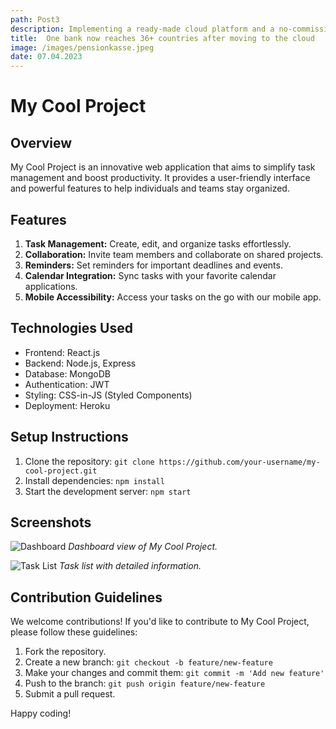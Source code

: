 ```yaml
---
path: Post3
description: Implementing a ready-made cloud platform and a no-commission payment gateway earned the bank a SEPA certificate needed for international transfers.
title:  One bank now reaches 36+ countries after moving to the cloud
image: /images/pensionkasse.jpeg
date: 07.04.2023
---
```

# My Cool Project

## Overview

My Cool Project is an innovative web application that aims to simplify task management and boost productivity. It provides a user-friendly interface and powerful features to help individuals and teams stay organized.

## Features

1. **Task Management:** Create, edit, and organize tasks effortlessly.
2. **Collaboration:** Invite team members and collaborate on shared projects.
3. **Reminders:** Set reminders for important deadlines and events.
4. **Calendar Integration:** Sync tasks with your favorite calendar applications.
5. **Mobile Accessibility:** Access your tasks on the go with our mobile app.

## Technologies Used

- Frontend: React.js
- Backend: Node.js, Express
- Database: MongoDB
- Authentication: JWT
- Styling: CSS-in-JS (Styled Components)
- Deployment: Heroku

## Setup Instructions

1. Clone the repository: `git clone https://github.com/your-username/my-cool-project.git`
2. Install dependencies: `npm install`
3. Start the development server: `npm start`

## Screenshots

![Dashboard](./screenshots/dashboard.png)
*Dashboard view of My Cool Project.*

![Task List](./screenshots/task-list.png)
*Task list with detailed information.*

## Contribution Guidelines

We welcome contributions! If you'd like to contribute to My Cool Project, please follow these guidelines:

1. Fork the repository.
2. Create a new branch: `git checkout -b feature/new-feature`
3. Make your changes and commit them: `git commit -m 'Add new feature'`
4. Push to the branch: `git push origin feature/new-feature`
5. Submit a pull request.

Happy coding!
